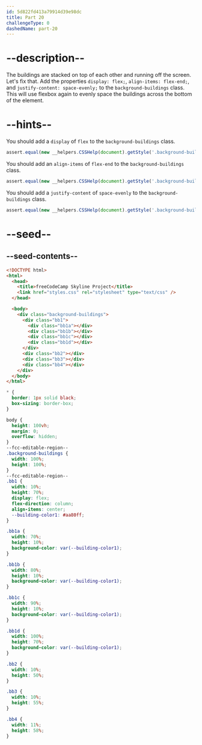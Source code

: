 ```yaml
---
id: 5d822fd413a79914d39e98dc
title: Part 20
challengeType: 0
dashedName: part-20
---
```


# --description--

The buildings are stacked on top of each other and running off the screen. Let's fix that. Add the properties `display: flex;`, `align-items: flex-end;`, and `justify-content: space-evenly;` to the `background-buildings` class. This will use flexbox again to evenly space the buildings across the bottom of the element.

# --hints--

You should add a `display` of `flex` to the `background-buildings` class.

```js
assert.equal(new __helpers.CSSHelp(document).getStyle('.background-buildings')?.display, 'flex');
```

You should add an `align-items` of `flex-end` to the `background-buildings` class.

```js
assert.equal(new __helpers.CSSHelp(document).getStyle('.background-buildings')?.alignItems, 'flex-end');
```

You should add a `justify-content` of `space-evenly` to the `background-buildings` class.

```js
assert.equal(new __helpers.CSSHelp(document).getStyle('.background-buildings')?.justifyContent, 'space-evenly');
```

# --seed--

## --seed-contents--

```html
<!DOCTYPE html>
<html>    
  <head>
    <title>freeCodeCamp Skyline Project</title>
    <link href="styles.css" rel="stylesheet" type="text/css" />   
  </head>

  <body>
    <div class="background-buildings">
      <div class="bb1">
        <div class="bb1a"></div>
        <div class="bb1b"></div>
        <div class="bb1c"></div>
        <div class="bb1d"></div>
      </div>
      <div class="bb2"></div>
      <div class="bb3"></div>
      <div class="bb4"></div>
    </div>
  </body>
</html>
```

```css
* {
  border: 1px solid black;
  box-sizing: border-box;
}

body {
  height: 100vh;
  margin: 0;
  overflow: hidden;
}
--fcc-editable-region--
.background-buildings {
  width: 100%;
  height: 100%;
}
--fcc-editable-region--
.bb1 {
  width: 10%;
  height: 70%;
  display: flex;
  flex-direction: column;
  align-items: center;
  --building-color1: #aa80ff;
}

.bb1a {
  width: 70%;
  height: 10%;
  background-color: var(--building-color1);
}

.bb1b {
  width: 80%;
  height: 10%;
  background-color: var(--building-color1);
}

.bb1c {
  width: 90%;
  height: 10%;
  background-color: var(--building-color1);
}

.bb1d {
  width: 100%;
  height: 70%;
  background-color: var(--building-color1);
}

.bb2 {
  width: 10%;
  height: 50%;
}

.bb3 {
  width: 10%;
  height: 55%;
}

.bb4 {
  width: 11%;
  height: 58%;
}
    
```

